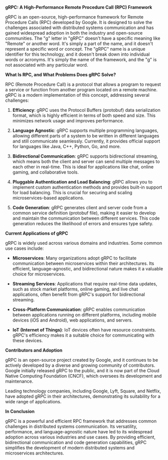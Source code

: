 **gRPC: A High-Performance Remote Procedure Call (RPC) Framework**

gRPC is an open-source, high-performance framework for Remote Procedure Calls (RPC) developed by Google. It is designed to solve the challenges associated with distributed systems communication and has gained widespread adoption in both the industry and open-source communities.
The "g" letter in "gRPC" doesn't have a specific meaning like "Remote" or another word. It's simply a part of the name, and it doesn't represent a specific word or concept. The "gRPC" name is a unique identifier for this technology, and it doesn't break down into individual words or acronyms. It's simply the name of the framework, and the "g" is not associated with any particular word.

**What Is RPC, and What Problems Does gRPC Solve?**

RPC (Remote Procedure Call) is a protocol that allows a program to request a service or function from another program located on a remote machine. gRPC is a modern implementation of this concept, addressing several challenges:

1. **Efficiency**: gRPC uses the Protocol Buffers (protobuf) data serialization format, which is highly efficient in terms of both speed and size. This minimizes network usage and improves performance.

2. **Language Agnostic**: gRPC supports multiple programming languages, allowing different parts of a system to be written in different languages and still communicate seamlessly. Currently, it provides official support for languages like Java, C++, Python, Go, and more.

3. **Bidirectional Communication**: gRPC supports bidirectional streaming, which means both the client and server can send multiple messages to each other in real-time. This is ideal for applications like chat, online gaming, and collaborative tools.

4. **Pluggable Authentication and Load Balancing**: gRPC allows you to implement custom authentication methods and provides built-in support for load balancing. This is crucial for securing and scaling microservices-based applications.

5. **Code Generation**: gRPC generates client and server code from a common service definition (protobuf file), making it easier to develop and maintain the communication between different services. This code generation reduces the likelihood of errors and ensures type safety.

**Current Applications of gRPC**

gRPC is widely used across various domains and industries. Some common use cases include:

- **Microservices**: Many organizations adopt gRPC to facilitate communication between microservices within their architectures. Its efficient, language-agnostic, and bidirectional nature makes it a valuable choice for microservices.

- **Streaming Services**: Applications that require real-time data updates, such as stock market platforms, online gaming, and live chat applications, often benefit from gRPC's support for bidirectional streaming.

- **Cross-Platform Communication**: gRPC enables communication between applications running on different platforms, including mobile devices (iOS and Android), web applications, and servers.

- **IoT (Internet of Things)**: IoT devices often have resource constraints. gRPC's efficiency makes it a suitable choice for communicating with these devices.

**Contributors and Adoption**

gRPC is an open-source project created by Google, and it continues to be actively developed by a diverse and growing community of contributors. Google initially released gRPC to the public, and it is now part of the Cloud Native Computing Foundation (CNCF), which oversees its development and maintenance.

Leading technology companies, including Google, Lyft, Square, and Netflix, have adopted gRPC in their architectures, demonstrating its suitability for a wide range of applications.

**In Conclusion**

gRPC is a powerful and efficient RPC framework that addresses common challenges in distributed systems communication. Its versatility, performance, and language-agnostic nature have led to its widespread adoption across various industries and use cases. By providing efficient, bidirectional communication and code generation capabilities, gRPC simplifies the development of modern distributed systems and microservices architectures.
